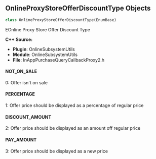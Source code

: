 ## OnlineProxyStoreOfferDiscountType Objects

```python
class OnlineProxyStoreOfferDiscountType(EnumBase)
```

EOnline Proxy Store Offer Discount Type

**C++ Source:**

- **Plugin**: OnlineSubsystemUtils
- **Module**: OnlineSubsystemUtils
- **File**: InAppPurchaseQueryCallbackProxy2.h

<a id="unreal.OnlineProxyStoreOfferDiscountType.NOT_ON_SALE"></a>

#### NOT_ON_SALE

0: Offer isn't on sale

<a id="unreal.OnlineProxyStoreOfferDiscountType.PERCENTAGE"></a>

#### PERCENTAGE

1: Offer price should be displayed as a percentage of regular price

<a id="unreal.OnlineProxyStoreOfferDiscountType.DISCOUNT_AMOUNT"></a>

#### DISCOUNT_AMOUNT

2: Offer price should be displayed as an amount off regular price

<a id="unreal.OnlineProxyStoreOfferDiscountType.PAY_AMOUNT"></a>

#### PAY_AMOUNT

3: Offer price should be displayed as a new price

<a id="unreal.InAppPurchaseStatus"></a>